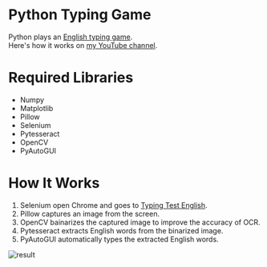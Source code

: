 # Python Typing Game
Python plays an [English typing game](https://10fastfingers.com/typing-test/english).<br>
Here's how it works on [my YouTube channel](https://www.youtube.com/watch?v=t3jwDWAF5y0).

# Required Libraries
- Numpy
- Matplotlib
- Pillow
- Selenium
- Pytesseract
- OpenCV
- PyAutoGUI

# How It Works
1. Selenium open Chrome and goes to [Typing Test English](https://10fastfingers.com/typing-test/english).
2. Pillow captures an image from the screen.
3. OpenCV bainarizes the captured image to improve the accuracy of OCR.
4. Pytesseract extracts English words from the binarized image.
5. PyAutoGUI automatically types the extracted English words.

![result](https://github.com/harupy/typing_game/video.gif)
